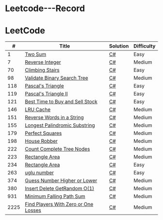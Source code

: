 # Leetcode---Record






LeetCode
========


| # | Title | Solution | Difficulty |
|---| ----- | -------- | ---------- |
|1|[Two Sum](https://leetcode.com/problems/two-sum/) | [C#](https://github.com/kkbbg3107/Leetcode---Record/issues/1)|Easy|
|7|[Reverse Integer](https://leetcode.com/problems/climbing-stairs/description/) | [C#](https://github.com/kkbbg3107/Leetcode---Record/issues/2)|Medium|
|70|[Climbing Stairs](https://leetcode.com/problems/two-sum/) | [C#](https://github.com/kkbbg3107/Leetcode---Record/issues/9)|Easy|
|98|[Validate Binary Search Tree](https://leetcode.com/problems/validate-binary-search-tree/) | [C#](https://github.com/kkbbg3107/Leetcode---Record/issues/18)|Medium|
|118|[Pascal's Triangle](https://leetcode.com/problems/pascals-triangle/solutions/) | [C#](https://github.com/kkbbg3107/Leetcode---Record/issues/10)|Easy|
|119|[Pascal's Triangle II](https://leetcode.com/problems/pascals-triangle-ii/description/) | [C#](https://github.com/kkbbg3107/Leetcode---Record/issues/11)|Easy|
|121|[Best Time to Buy and Sell Stock](https://leetcode.com/problems/best-time-to-buy-and-sell-stock/description/) | [C#](https://github.com/kkbbg3107/Leetcode---Record/issues/12)|Easy|
|146|[LRU Cache](https://leetcode.com/problems/lru-cache/description/) | [C#](https://github.com/kkbbg3107/Leetcode---Record/issues/13)|Medium|
|151|[Reverse Words in a String](https://leetcode.com/problems/reverse-words-in-a-string/) | [C#](https://github.com/kkbbg3107/Leetcode---Record/issues/3)|Medium|
|155|[Longest Palindromic Substring](https://leetcode.com/problems/longest-palindromic-substring/) | [C#](https://github.com/kkbbg3107/Leetcode---Record/issues/3)|Medium|
|179|[Perfect Squares](https://leetcode.com/problems/perfect-squares/description/) | [C#](https://github.com/kkbbg3107/Leetcode---Record/issues/14)|Medium|
|198|[House Robber](https://leetcode.com/problems/house-robber/description/) | [C#](https://github.com/kkbbg3107/Leetcode---Record/issues/19)|Medium|
|222|[Count Complete Tree Nodes](https://leetcode.com/problems/count-complete-tree-nodes/) | [C#](https://github.com/kkbbg3107/Leetcode---Record/issues/3)|Medium|
|223|[Rectangle Area](https://leetcode.com/problems/rectangle-area/) | [C#](https://github.com/kkbbg3107/Leetcode---Record/issues/3)|Medium|
|234|[Rectangle Area](https://leetcode.com/problems/palindrome-linked-list/description/) | [C#](https://github.com/kkbbg3107/Leetcode---Record/issues/15)|Easy|
|263|[uglu number](https://leetcode.com/problems/ugly-number/) | [C#](https://github.com/kkbbg3107/Leetcode---Record/issues/8)|Easy|
|374|[Guess Number Higher or Lower](https://leetcode.com/problems/guess-number-higher-or-lower/) | [C#](https://github.com/kkbbg3107/Leetcode---Record/issues/3)|Medium|
|380|[Insert Delete GetRandom O(1)](https://leetcode.com/problems/insert-delete-getrandom-o1/) | [C#](https://github.com/kkbbg3107/Leetcode---Record/issues/17)|Medium|
|931|[Minimum Falling Path Sum](https://leetcode.com/problems/minimum-falling-path-sum/) | [C#](https://github.com/kkbbg3107/Leetcode---Record/issues/20)|Medium|
|2225|[Find Players With Zero or One Losses](https://leetcode.com/problems/find-players-with-zero-or-one-losses/) | [C#](https://github.com/kkbbg3107/Leetcode---Record/issues/16)|Medium|






